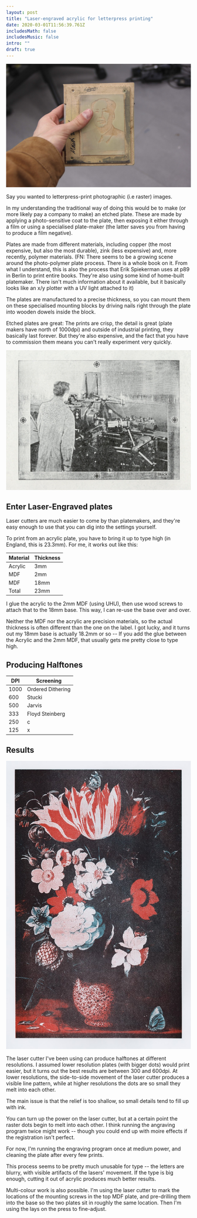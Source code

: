 ```yaml
---
layout: post
title: "Laser-engraved acrylic for letterpress printing"
date: 2020-03-01T11:56:39.761Z
includesMath: false
includesMusic: false
intro: ""
draft: true
---
```


![Laser test 1](/assets/letterpress/scan1.jpg)

Say you wanted to letterpress-print photographic (i.e raster) images.

In my understanding the traditional way of doing this would be to make (or more likely pay a company to make) an etched plate. These are made by applying a photo-sensitive coat to the plate, then exposing it either through a film or using a specialised plate-maker (the latter saves you from having to produce a film negative).

Plates are made from different materials, including copper (the most expensive, but also the most durable), zink (less expensive) and, more recently, polymer materials. (FN: There seems to be a growing scene around the photo-polymer plate process. There is a whole book on it. From what I understand, this is also the process that Erik Spiekerman uses at p89 in Berlin to print entire books. They're also using some kind of home-built platemaker. There isn't much information about it available, but it basically looks like an x/y plotter with a UV light attached to it)

The plates are manufactured to a precise thickness, so you can mount them on these specialised mounting blocks by driving nails right through the plate into wooden dowels inside the block.

Etched plates are great: The prints are crisp, the detail is great (plate makers have north of 1000dpi) and outside of industrial printing, they basically last forever. But they're also expensive, and the fact that you have to commission them means you can't really experiment very quickly.

![Laser test 2](/assets/letterpress/scan2.jpg)

## Enter Laser-Engraved plates

Laser cutters are much easier to come by than platemakers, and they're easy enough to use that you can dig into the settings yourself.

To print from an acrylic plate, you have to bring it up to type high (in England, this is 23.3mm). For me, it works out like this:

|Material|Thickness
|----|---
|Acrylic|3mm
|MDF|2mm
|MDF|18mm
|Total|23mm

I glue the acrylic to the 2mm MDF (using UHU), then use wood screws to attach that to the 18mm base. This way, I can re-use the base over and over.

Neither the MDF nor the acrylic are precision materials, so the actual thickness is often different than the one on the label. I got lucky, and it turns out my 18mm base is actually 18.2mm or so -- If you add the glue between the Acrylic and the 2mm MDF, that usually gets me pretty close to type high.

## Producing Halftones

|DPI |Screening
|----|---
|1000|Ordered Dithering
|600 |Stucki
|500 |Jarvis
|333 |Floyd Steinberg
|250 |c
|125 |x

## Results

![Laser test 4](/assets/letterpress/scan4.jpg)

The laser cutter I've been using can produce halftones at different resolutions. I assumed lower resolution plates (with bigger dots) would print easier, but it turns out the best results are between 300 and 600dpi. At lower resolutions, the side-to-side movement of the laser cutter produces a visible line pattern, while at higher resolutions the dots are so small they melt into each other.

The main issue is that the relief is too shallow, so small details tend to fill up with ink.

You can turn up the power on the laser cutter, but at a certain point the raster dots begin to melt into each other. I think running the angraving program twice might work -- though you could end up with moire effects if the registration isn't perfect.

For now, I'm running the engraving program once at medium power, and cleaning the plate after every few prints.

This process seems to be pretty much unusable for type -- the letters are blurry, with visible artifacts of the lasers' movement. If the type is big enough, cutting it out of acrylic produces much better results.

Multi-colour work is also possible. I'm using the laser cutter to mark the locations of the mounting screws in the top MDF plate, and pre-drilling them into the base so the two plates sit in roughly the same location. Then I'm using the lays on the press to fine-adjust.
